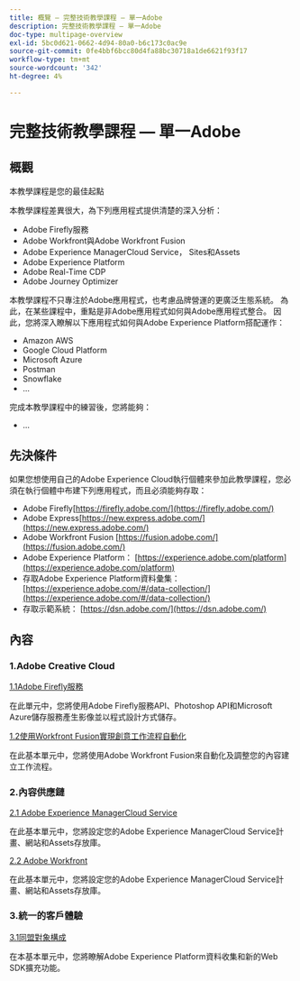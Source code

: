 ```yaml
---
title: 概覽 — 完整技術教學課程 — 單一Adobe
description: 完整技術教學課程 — 單一Adobe
doc-type: multipage-overview
exl-id: 5bc0d621-0662-4d94-80a0-b6c173c0ac9e
source-git-commit: 0fe4bbf6bcc80d4fa88bc30718a1de6621f93f17
workflow-type: tm+mt
source-wordcount: '342'
ht-degree: 4%

---
```


# 完整技術教學課程 — 單一Adobe

## 概觀

本教學課程是您的最佳起點

本教學課程差異很大，為下列應用程式提供清楚的深入分析：

- Adobe Firefly服務
- Adobe Workfront與Adobe Workfront Fusion
- Adobe Experience ManagerCloud Service， Sites和Assets
- Adobe Experience Platform
- Adobe Real-Time CDP
- Adobe Journey Optimizer


本教學課程不只專注於Adobe應用程式，也考慮品牌營運的更廣泛生態系統。 為此，在某些課程中，重點是非Adobe應用程式如何與Adobe應用程式整合。 因此，您將深入瞭解以下應用程式如何與Adobe Experience Platform搭配運作：

- Amazon AWS
- Google Cloud Platform
- Microsoft Azure
- Postman
- Snowflake
- ...

完成本教學課程中的練習後，您將能夠：

- ...

## 先決條件

如果您想使用自己的Adobe Experience Cloud執行個體來參加此教學課程，您必須在執行個體中布建下列應用程式，而且必須能夠存取：

- Adobe Firefly[https://firefly.adobe.com/](https://firefly.adobe.com/)
- Adobe Express[https://new.express.adobe.com/](https://new.express.adobe.com/)
- Adobe Workfront Fusion [https://fusion.adobe.com/](https://fusion.adobe.com/)
- Adobe Experience Platform： [https://experience.adobe.com/platform](https://experience.adobe.com/platform)
- 存取Adobe Experience Platform資料彙集： [https://experience.adobe.com/#/data-collection/](https://experience.adobe.com/#/data-collection/)
- 存取示範系統： [https://dsn.adobe.com/](https://dsn.adobe.com/)

## 內容

### 1.Adobe Creative Cloud

[1.1Adobe Firefly服務](./modules/creative-cloud/module1.1/firefly-services.md)

在此單元中，您將使用Adobe Firefly服務API、Photoshop API和Microsoft Azure儲存服務產生影像並以程式設計方式儲存。

[1.2使用Workfront Fusion實現創意工作流程自動化](./modules/creative-cloud/module1.2/automation.md)

在此基本單元中，您將使用Adobe Workfront Fusion來自動化及調整您的內容建立工作流程。

### 2.內容供應鏈

[2.1 Adobe Experience ManagerCloud Service](./modules/csc/module2.1/aemcs.md)

在此基本單元中，您將設定您的Adobe Experience ManagerCloud Service計畫、網站和Assets存放庫。

[2.2 Adobe Workfront](./modules/csc/module2.2/workfront.md)

在此基本單元中，您將設定您的Adobe Experience ManagerCloud Service計畫、網站和Assets存放庫。

### 3.統一的客戶體驗

[3.1同盟對象構成](./modules/uce/module3.1/fac.md)

在本基本單元中，您將瞭解Adobe Experience Platform資料收集和新的Web SDK擴充功能。
